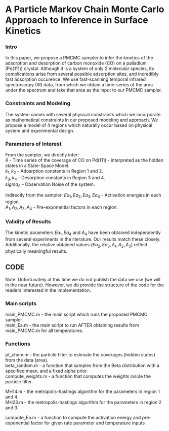 # A Particle Markov Chain Monte Carlo Approach to Inference in Surface Kinetics

### Intro
 In this paper, we propose a PMCMC sampler to infer the kinetics of the adsorption and desorption of carbon monoxide (CO) on a palladium (Pd(111)) crystal. 
 Although it is a system of only 2 molecular species, its complications arise from several possible adsorption sites, and incredibly fast adsorption occurence. 
 We use fast-scanning temporal infrared spectroscopy (IR) data, from which we obtain a time-series of the area under the spectrum and take that area as the
 input to our PMCMC sampler. 

### Constraints and Modeling
The system comes with several physical constraints which we incorporate as mathematical constraints in our proposed modeling and approach. 
We propose a model of 4 regions which naturally occur based on physical system and experimental design.

### Parameters of Interest
From the sampler, we directly infer: <br/> 
$\theta$ - Time series of the coverage of CO on Pd(111) - interpreted as the hidden states in a State-Space Model. <br/> 
$k_1, k_2$ - Adosrption constants in Region 1 and 2. <br/> 
$k_3, k_4$ - Desorption constants in Region 3 and 4. <br/> 
$sigma_A$ - Observation Noise of the system. <br/> 

Indirectly from the sampler:
$Ea_1, Ea_2, Ea_3, Ea_4$ - Activation energies in each region. <br/> 
$A_1, A_2, A_3, A_4$ - Pre-exponential factors in each region. <br/> 

### Validity of Results
The kinetic parameters $Ea_1, Ea_4$ and $A_4$ have been obtained independently from several experiments in the literature. 
Our results match these closely. Additionally, the relative obtained values ($Ea_2, Ea_3, A_1, A_2, A_3$) reflect physically meaningful results.

## CODE

Note: Unfortunately at this time we do not publish the data we use (we will in the near future). However, we do provide the structure of the code for the readers interested in the implementation. <br/> 

### Main scripts
main_PMCMC.m - the main script which runs the proposed PMCMC sampler. <br/> 
main_Ea.m - the main script to run AFTER obtaining results from main_PMCMC.m for all temperatures.

### Functions
pf_chem.m - the particle filter to estimate the coverages (hidden states) from the data (area). <br/> 
beta_random.m - a function that samples from the Beta distribution with a specified mean, and a fixed alpha prior. <br/> 
compute_weights.m - a function that computes the weights inside the particle filter. <br/> 


MH14.m - the metropolis-hastings algorithm for the parameters in region 1 and 4. <br/> 
MH23.m - the metropolis-hastings algorithm for the parameters in region 2 and 3. <br/> 

compute_Ea.m - a function to compute the activation energy and pre-exponential factor for given rate parameter and temperature inputs




 
